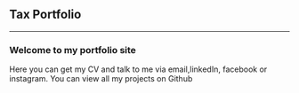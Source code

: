 ## **Tax Portfolio**
---
### Welcome to my portfolio site
Here you can get my CV and talk to me via email,linkedIn, facebook or instagram.
You can view all my projects on Github
